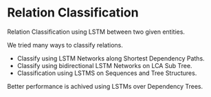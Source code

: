 # Relation Classification

Relation Classification using LSTM between two given entities.

We tried many ways to classify relations.

* Classify using LSTM Networks along Shortest Dependency Paths.
* Classify using bidirectional LSTM Networks on LCA Sub Tree.
* Classification using LSTMS on Sequences and Tree Structures.

Better performance is achived using LSTMs over Dependency Trees.